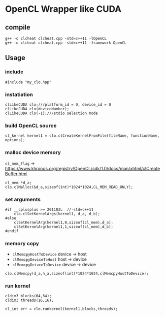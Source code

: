 # OpenCL Wrapper like CUDA

## compile
```
g++ -o clcheat clcheat.cpp -std=c++11 -lOpenCL
g++ -o clcheat clcheat.cpp -std=c++11 -framework OpenCL
```

## Usage

### include
```
#include "my_clo.hpp"
```

### instatiation
```
clLikeCUDA clo;///platform_id = 0, device_id = 0
clLikeCUDA clo(deviceNumber);
clLikeCUDA clo(-1);///stdio selection mode
```

### build OpenCL source
```
cl_kernel kernel1 = clo.clCreateKernelFromFile(fileName, functionName, options);
```


### malloc device memory
```cl_mem_flag``` -> https://www.khronos.org/registry/OpenCL/sdk/1.0/docs/man/xhtml/clCreateBuffer.html

```
cl_mem *d_a;
clo.clMalloc(&d_a,sizeof(int)*1024*1024,CL_MEM_READ_ONLY);
```

### set arguments
```
#if __cplusplus >= 201103L  //-std=c++11
    clo.clSetKernelArgs(kernel1, d_a, d_b);
#else
    clSetKernelArg(kernel1,0,sizeof(cl_mem),d_a);
    clSetKernelArg(kernel1,1,sizeof(cl_mem),d_b);
#endif
```

### memory copy
* ```clMemcpyHostToDevice```  device -> host
* ```clMemcpyDeviceToHost```  host -> device
* ```clMemcpyDeivceToDevice```  device -> device

```
clo.clMemcpy(d_a,h_a,sizeof(int)*1024*1024,clMemcpyHostToDevice);
```

### run kernel
```
cldim3 blocks(64,64);
cldim3 threads(16,16);

cl_int err = clo.runkernel(kernel1,blocks,threads);
```
